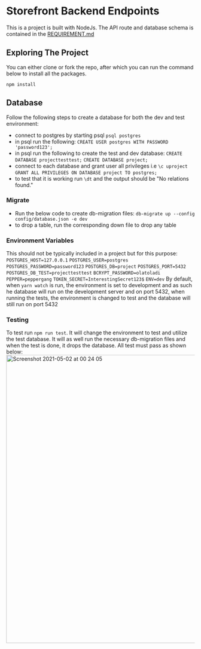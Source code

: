 # Storefront Backend Endpoints
This is a project is built with NodeJs. The API route and database schema is contained in the [REQUIREMENT.md](https://github.com/AhhEagle/storefront_api/blob/main/REQUIREMENTS.md)

## Exploring The Project

You can either clone or fork the repo, after which you can run the command below to install all the packages.

`npm install`

## Database
Follow the following steps to create a database for both the dev and test environment:
- connect to postgres  by starting psql `psql postgres`
- in psql run the following:
    `CREATE USER postgres WITH PASSWORD 'password123';`
- in psql run the following to create the test and dev database:
    `CREATE DATABASE projecttesttest;`
    `CREATE DATABASE project;`
- connect to each database and grant user all privileges i.e
    `\c uproject`
    `GRANT ALL PRIVILEGES ON DATABASE project TO postgres;`
- to test that it is working run `\dt` and the output should be "No relations found." 
### Migrate
- Run the below code to create db-migration files: 
        `db-migrate up --config config/database.json -e dev`
- to drop a table, run the corresponding down file to drop any table

### Environment Variables
This should not be typically included in a project but for this purpose:
     `POSTGRES_HOST=127.0.0.1`
     `POSTGRES_USER=postgres`
     `POSTGRES_PASSWORD=password123`
     `POSTGRES_DB=project`
     `POSTGRES_PORT=5432`
     `POSTGRES_DB_TEST=projecttesttest`
     `BCRYPT_PASSWORD=olatoladi` 
     `PEPPER=peppergang`
     `TOKEN_SECRET=InterestingSecret123$`
     `ENV=dev`
 By default, when `yarn watch` is run, the environment is set to development and as such he database will run on the development server and on port 5432, when running the tests, the environment is changed to test and the database will still run on port 5432
     
 ### Testing
 To test run `npm run test`. It will change the environment to test and utilize the test database. It will as well run the necessary db-migration files and when the test is done, it drops the database. All test must pass as shown below:
 <img width="771" alt="Screenshot 2021-05-02 at 00 24 05" src="https://user-images.githubusercontent.com/24871973/116797382-22024300-aadd-11eb-8e32-e5037be069ae.png">




